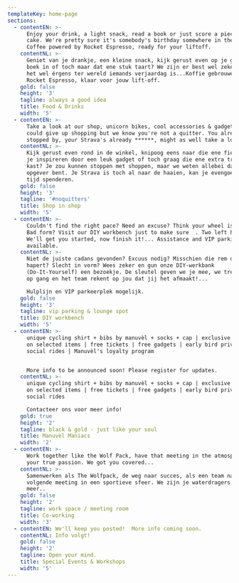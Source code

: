```yaml
---
templateKey: home-page
sections:
  - contentEN: >-
      Enjoy your drink, a light snack, read a book or just score a piece of
      cake. We're pretty sure it's somebody's birthday somewhere in the world.
      Coffee powered by Rocket Espresso, ready for your liftoff.
    contentNL: >-
      Geniet van je drankje, een kleine snack, kijk gerust even op je gemak een
      boek in of toch maar dat ene stuk taart? We zijn er best wel zeker van dat
      het wel érgens ter wereld iemands verjaardag is...Koffie gebrouwen door
      Rocket Espresso, klaar voor jouw lift-off.
    gold: false
    height: '3'
    tagline: always a good idea
    title: Food & Drinks
    width: '5'
  - contentEN: >-
      Take a look at our shop, unicorn bikes, cool accessories & gadgets. You
      could give up shopping but we know you're not a quitter. You already
      stopped by, your Strava's already ******, might as well take a look!
    contentNL: >-
      Kijk gerust even rond in de winkel, knipoog eens naar die ene fiets, laat
      je inspireren door een leuk gadget of toch graag die ene extra trui in de
      kast? Je zou kunnen stoppen met shoppen, maar we weten allebei dat je geen
      opgever bent. Je Strava is toch al naar de haaien, kan je evengoed hier je
      tijd spenderen.
    gold: false
    height: '3'
    tagline: '#noquitters'
    title: Shop in shop
    width: '5'
  - contentEN: >-
      Couldn't find the right pace? Need an excuse? Think your wheel is jammed?
      Bad form? Visit our DIY workbench just to make sure  . Two left hands?
      We'll get you started, now finish it!... Assistance and VIP parking
      available.
    contentNL: >-
      Niet de juiste cadans gevonden? Excuus nodig? Misschien die rem die
      hapert? Slecht in vorm? Wees zeker en gun onze DIY-werkbank
      (Do-It-Yourself) een bezoekje. De sleutel geven we je mee, we trekken je
      op gang en het team rekent op jou dat jij het afmaakt!...

      Hulplijn en VIP parkeerplek mogelijk.
    gold: false
    height: '3'
    tagline: vip parking & lounge spot
    title: DIY workbench
    width: '5'
  - contentEN: >-
      unique cycling shirt + bibs by manuvèl + socks + cap | exclusive discounts
      on selected items | free tickets | free gadgets | early bird privileges |
      social rides | Manuvèl's loyalty program


      More info to be announced soon! Please register for updates.
    contentNL: >-
      unique cycling shirt + bibs by manuvèl + socks + cap | exclusive discounts
      on selected items | free tickets | free gadgets | early bird privileges |
      social rides

      Contacteer ons voor meer info!
    gold: true
    height: '2'
    tagline: black & gold - just like your soul
    title: Manuvèl Maniacs
    width: '2'
  - contentEN: >-
      Work together like the Wolf Pack, have that meeting in the atmosphere of
      your true passion. We got you covered...
    contentNL: >-
      Samenwerken als The Wolfpack, de weg naar succes, als een team naar die
      volgende meeting in een sportieve sfeer. We zijn je waterdragers. Of
      meer..
    gold: false
    height: '2'
    tagline: work space / meeting room
    title: Co-working
    width: '3'
  - contentEN: We'll keep you posted!  More info coming soon.
    contentNL: Info volgt!
    gold: false
    height: '2'
    tagline: Open your mind.
    title: Special Events & Workshops
    width: '5'
---
```


